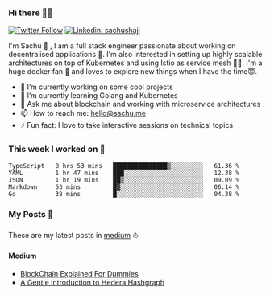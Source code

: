 ### Hi there 👋✨

[![Twitter Follow](https://img.shields.io/twitter/follow/sachu_abraham?label=Follow)](https://twitter.com/sachu_abraham)
[![Linkedin: sachushaji](https://img.shields.io/badge/-Sachu%20Shaji-blue?style=flat-square&logo=Linkedin&logoColor=white&link=https://www.linkedin.com/in/sachushaji/)](https://www.linkedin.com/in/sachushaji/)


I'm Sachu 🙋 , I am a full stack engineer passionate about working on decentralised applications 💪. I'm also interested in setting up highly scalable architectures on top of Kubernetes and using Istio as service mesh 🎉🎉. I'm a huge docker fan 🐳 and loves to explore new things when I have the time😇.

- 🔭 I’m currently working on some cool projects
- 🌱 I’m currently learning Golang and Kubernetes
- 💬 Ask me about blockchain and working with microservice architectures
- 📫 How to reach me: hello@sachu.me
- ⚡ Fun fact: I love to take interactive sessions on technical topics

### This week I worked on 👷
<!--START_SECTION:waka-->
```text
TypeScript   8 hrs 53 mins   ███████████████▒░░░░░░░░░   61.36 % 
YAML         1 hr 47 mins    ███░░░░░░░░░░░░░░░░░░░░░░   12.38 % 
JSON         1 hr 19 mins    ██▒░░░░░░░░░░░░░░░░░░░░░░   09.09 % 
Markdown     53 mins         █▓░░░░░░░░░░░░░░░░░░░░░░░   06.14 % 
Go           38 mins         █░░░░░░░░░░░░░░░░░░░░░░░░   04.38 % 
```
<!--END_SECTION:waka-->

### My Posts 🚩

These are my latest posts in [medium](https://medium.com) ⛵

#### Medium

<!-- MEDIUM:START -->
- [BlockChain Explained For Dummies](https://medium.com/@sachushajiabraham/blockchain-explained-for-dummies-f0979f065f00?source=rss-780edabaf7e0------2)
- [A Gentle Introduction to Hedera Hashgraph](https://medium.com/@sachushajiabraham/a-gentle-introduction-to-hedera-hashgraph-c89cd665ddbb?source=rss-780edabaf7e0------2)
<!-- MEDIUM:END -->
